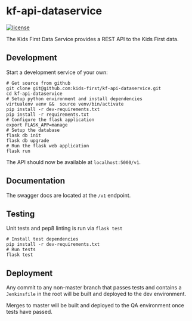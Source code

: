 kf-api-dataservice
==================

[![license](https://img.shields.io/github/license/kids-first/kf-api-dataservice.svg?style=for-the-badge)](https://github.com/kids-first/kf-api-dataservice/blob/master/LICENSE)

The Kids First Data Service provides a REST API to the Kids First data.

## Development

Start a development service of your own:

```
# Get source from github
git clone git@github.com:kids-first/kf-api-dataservice.git
cd kf-api-dataservice
# Setup python environment and install dependencies
virtualenv venv &&  source venv/bin/activate
pip install -r dev-requirements.txt
pip install -r requirements.txt
# Configure the flask application
export FLASK_APP=manage
# Setup the database
flask db init
flask db upgrade
# Run the flask web application
flask run 
```

The API should now be available at `localhost:5000/v1`.

## Documentation

The swagger docs are located at the `/v1` endpoint.

## Testing

Unit tests and pep8 linting is run via `flask test`

```
# Install test dependencies
pip install -r dev-requirements.txt
# Run tests
flask test
```

## Deployment

Any commit to any non-master branch that passes tests and contains a
`Jenkinsfile` in the root will be built and deployed to the dev
environment.

Merges to master will be built and deployed to the QA environment
once tests have passed.
